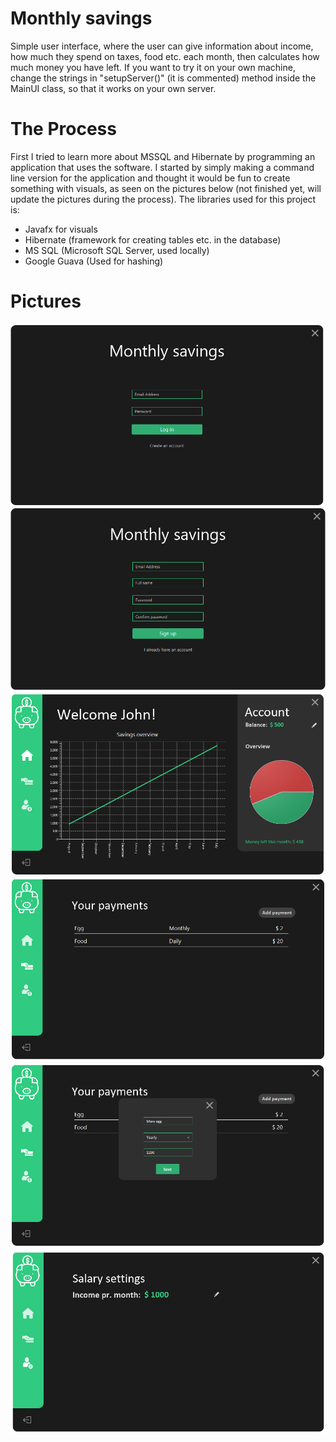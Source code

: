 # Monthly savings

Simple user interface, where the user can give information about income, how much they spend on taxes, food etc. each month, then calculates how much money you have left. If you want to try it on your own machine, change the strings in "setupServer()" (it is commented) method inside the MainUI class, so that it works on your own server.

# The Process

First I tried to learn more about MSSQL and Hibernate by programming an application that uses the software. I started by simply making a command line version for the application and thought it would be fun to create something with visuals, as seen on the pictures below (not finished yet, will update the pictures during the process). The libraries used for this project is:
- Javafx for visuals
- Hibernate (framework for creating tables etc. in the database)
- MS SQL (Microsoft SQL Server, used locally)
- Google Guava (Used for hashing)

# Pictures

![Log in](login.png)
![Create account](create.png)
![Front page](main.png)
![Payment](payment.png)
![Insert](insert.png)
![Salary](salary.png)